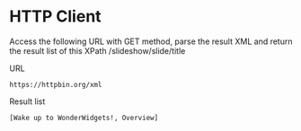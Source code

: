 HTTP Client
===========

Access the following URL with GET method, parse the result XML
and return the result list of this XPath /slideshow/slide/title

URL
```
https://httpbin.org/xml
```

Result list
```
[Wake up to WonderWidgets!, Overview]
```
